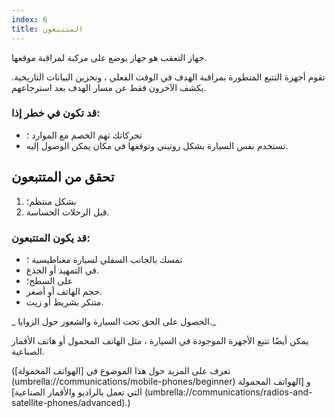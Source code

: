 ```yaml
---
index: 6
title: المتتبعون
---
```

جهاز التعقب هو جهاز يوضع على مركبة لمراقبة موقعها.

تقوم أجهزة التتبع المتطورة بمراقبة الهدف في الوقت الفعلي ، وتخزين البيانات التاريخية. يكشف الآخرون فقط عن مسار الهدف بعد استرجاعهم.

### قد تكون في خطر إذا:

*   تحركاتك تهم الخصم مع الموارد ؛
*   تستخدم نفس السيارة بشكل روتيني وتوقفها في مكان يمكن الوصول إليه.

## تحقق من المتتبعون

1. بشكل منتظم؛
2. قبل الرحلات الحساسة.

### قد يكون المتتبعون:

*   تمسك بالجانب السفلي لسيارة مغناطيسية ؛
*   في التمهيد أو الجذع.
*   على السطح؛
*   حجم الهاتف أو أصغر.
*   متنكر بشريط أو زيت.

_ الحصول على الحق تحت السيارة والشعور حول الزوايا._

يمكن أيضًا تتبع الأجهزة الموجودة في السيارة ، مثل الهاتف المحمول أو هاتف الأقمار الصناعية.

(تعرف على المزيد حول هذا الموضوع في [الهواتف المحمولة] (umbrella://communications/mobile-phones/beginner)  و [الهواتف المحمولة التي تعمل بالراديو والأقمار الصناعية] (umbrella://communications/radios-and-satellite-phones/advanced).)